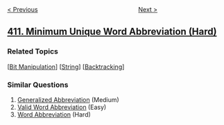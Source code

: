 <!--|This file generated by command(leetcode description); DO NOT EDIT.    |-->
<!--+----------------------------------------------------------------------+-->
<!--|@author    openset <openset.wang@gmail.com>                           |-->
<!--|@link      https://github.com/openset                                 |-->
<!--|@home      https://github.com/openset/leetcode                        |-->
<!--+----------------------------------------------------------------------+-->

[< Previous](../split-array-largest-sum "Split Array Largest Sum")
　　　　　　　　　　　　　　　　
[Next >](../fizz-buzz "Fizz Buzz")

## [411. Minimum Unique Word Abbreviation (Hard)](https://leetcode.com/problems/minimum-unique-word-abbreviation "最短独占单词缩写")



### Related Topics
  [[Bit Manipulation](../../tag/bit-manipulation/README.md)]
  [[String](../../tag/string/README.md)]
  [[Backtracking](../../tag/backtracking/README.md)]

### Similar Questions
  1. [Generalized Abbreviation](../generalized-abbreviation) (Medium)
  1. [Valid Word Abbreviation](../valid-word-abbreviation) (Easy)
  1. [Word Abbreviation](../word-abbreviation) (Hard)
